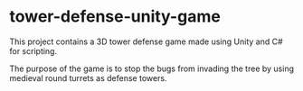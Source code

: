 # tower-defense-unity-game

This project contains a 3D tower defense game made using Unity and C# for scripting.

The purpose of the game is to stop the bugs from invading the tree by using medieval round turrets as defense towers.
